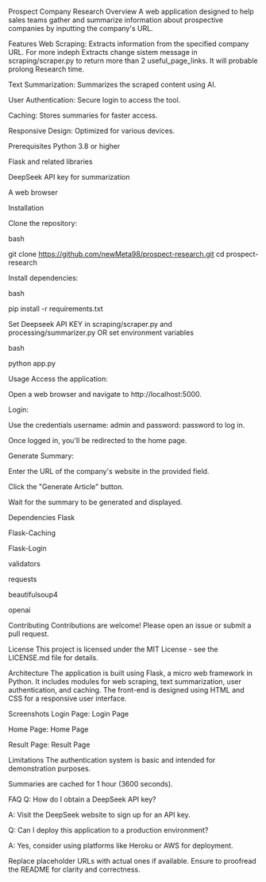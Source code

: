 Prospect Company Research
Overview
A web application designed to help sales teams gather and summarize information about prospective companies by inputting the company's URL.

Features
Web Scraping: Extracts information from the specified company URL. For more indeph Extracts change sistem message in scraping/scraper.py to return more than 2 useful_page_links. It will probable prolong Research time.

Text Summarization: Summarizes the scraped content using AI.

User Authentication: Secure login to access the tool.

Caching: Stores summaries for faster access.

Responsive Design: Optimized for various devices.

Prerequisites
Python 3.8 or higher

Flask and related libraries

DeepSeek API key for summarization

A web browser

Installation

Clone the repository:

bash

git clone https://github.com/newMeta98/prospect-research.git
cd prospect-research

Install dependencies:

bash

pip install -r requirements.txt

Set Deepseek API KEY in scraping/scraper.py and processing/summarizer.py OR set environment variables

bash

python app.py

Usage
Access the application:

Open a web browser and navigate to http://localhost:5000.

Login:

Use the credentials username: admin and password: password to log in.

Once logged in, you'll be redirected to the home page.

Generate Summary:

Enter the URL of the company's website in the provided field.

Click the "Generate Article" button.

Wait for the summary to be generated and displayed.

Dependencies
Flask

Flask-Caching

Flask-Login

validators

requests

beautifulsoup4

openai

Contributing
Contributions are welcome! Please open an issue or submit a pull request.

License
This project is licensed under the MIT License - see the LICENSE.md file for details.

Architecture
The application is built using Flask, a micro web framework in Python. It includes modules for web scraping, text summarization, user authentication, and caching. The front-end is designed using HTML and CSS for a responsive user interface.

Screenshots
Login Page:
Login Page

Home Page:
Home Page

Result Page:
Result Page

Limitations
The authentication system is basic and intended for demonstration purposes.

Summaries are cached for 1 hour (3600 seconds).

FAQ
Q: How do I obtain a DeepSeek API key?

A: Visit the DeepSeek website to sign up for an API key.

Q: Can I deploy this application to a production environment?

A: Yes, consider using platforms like Heroku or AWS for deployment.

Replace placeholder URLs with actual ones if available. Ensure to proofread the README for clarity and correctness.